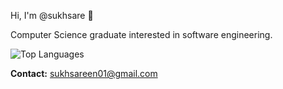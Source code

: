 Hi, I'm @sukhsare 👋

Computer Science graduate interested in software engineering.

![Top Languages](https://github-readme-stats.vercel.app/api/top-langs/?username=sukhsare&theme=default&layout=compact)

**Contact:** sukhsareen01@gmail.com
